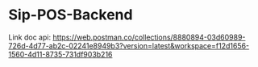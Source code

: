 # Sip-POS-Backend

Link doc api: https://web.postman.co/collections/8880894-03d60989-726d-4d77-ab2c-02241e8949b3?version=latest&workspace=f12d1656-1560-4d11-8735-731df903b216
